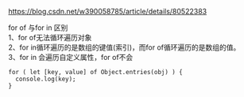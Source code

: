 https://blog.csdn.net/w390058785/article/details/80522383


for of 与for in 区别
<br/>
1、for of无法循环遍历对象
<br/>
2、for in循环遍历的是数组的键值(索引)，而for of循环遍历的是数组的值。
<br/>
3、for in 会遍历自定义属性，for of不会
<br/>

```
for ( let [key, value] of Object.entries(obj) ) {
  console.log(key);
}
```
